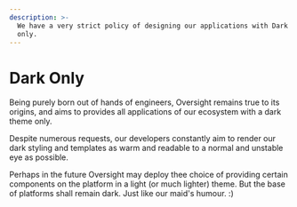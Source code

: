 ```yaml
---
description: >-
  We have a very strict policy of designing our applications with Dark theme
  only.
---
```


# Dark Only

Being purely born out of hands of engineers, Oversight remains true to its origins, and aims to provides all applications of our ecosystem with a dark theme only.

Despite numerous requests, our developers constantly aim to render our dark styling and templates as warm and readable to a normal and unstable eye as possible. 

Perhaps in the future Oversight may deploy thee choice of providing certain components on the platform in a light \(or much lighter\) theme. But the base of platforms shall remain dark. Just like our maid's humour. :\)

